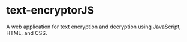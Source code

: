 # text-encryptorJS
A web application for text encryption and decryption using JavaScript, HTML, and CSS.
